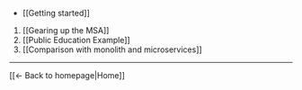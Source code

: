 * [[Getting started]]

1. [[Gearing up the MSA]]
2. [[Public Education Example]]
3. [[Comparison with monolith and microservices]]

----
[[← Back to homepage|Home]]